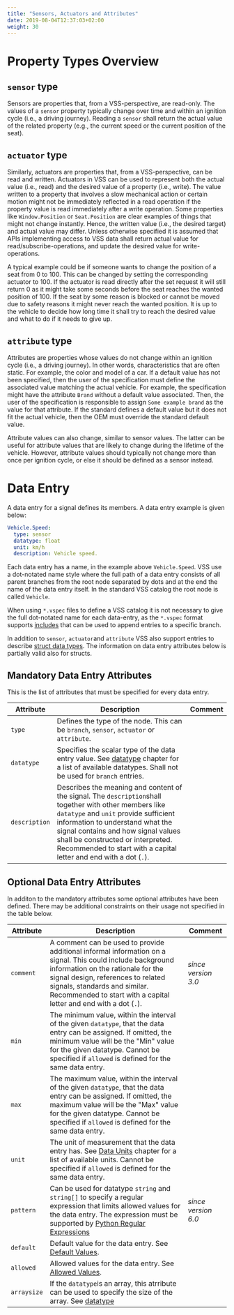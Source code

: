 ```yaml
---
title: "Sensors, Actuators and Attributes"
date: 2019-08-04T12:37:03+02:00
weight: 30
---
```


# Property Types Overview

## `sensor` type
Sensors are properties that, from a VSS-perspective, are read-only.
The values of a `sensor` property typically change over time and within an ignition cycle (i.e., a driving journey).
Reading a `sensor` shall return the actual value of the related property (e.g., the current speed or the current position of the seat).

## `actuator` type
Similarly, actuators are properties that, from a VSS-perspective, can be read and written.
Actuators in VSS can be used to represent both the actual value (i.e., read) and the desired value of a property (i.e., write).
The value written to a property that involves a slow mechanical action or certain motion might not be immediately reflected in a read operation if the property value is read immediately after a write operation.
Some properties like `Window.Position` or `Seat.Position` are clear examples of things that might not change instantly.
Hence, the written value (i.e., the desired target) and actual value may differ.
Unless otherwise specified it is assumed that APIs implementing access to VSS data shall return actual value for read/subscribe-operations,
and update the desired value for write-operations.

A typical example could be if someone wants to change the position of a seat from 0 to 100. This can be changed by setting the corresponding actuator to 100.
If the actuator is read directly after the set request it will still return 0 as it might take some seconds before the seat reaches the wanted position of 100.
If the seat by some reason is blocked or cannot be moved due to safety reasons it might never reach the wanted position.
It is up to the vehicle to decide how long time it shall try to reach the desired value and what to do if it needs to give up.

## `attribute` type
Attributes are properties whose values do not change within an ignition cycle (i.e., a driving journey).
In other words, characteristics that are often static.
For example, the color and model of a car.
If a default value has not been specified, then the user of the specification must define the associated value matching the actual vehicle.
For example, the specification might have the attribute `Brand` without a default value associated.
Then, the user of the specification is responsible to assign `Some example brand` as the value for that attribute.
If the standard defines a default value but it does not fit the actual vehicle,
then the OEM must override the standard default value.

Attribute values can also change, similar to sensor values.
The latter can be useful for attribute values that are likely to change during the lifetime of the vehicle.
However, attribute values should typically not change more than once per ignition cycle,
or else it should be defined as a sensor instead.

# Data Entry

A data entry for a signal defines its members. A data
entry example is given below:

```yaml
Vehicle.Speed:
  type: sensor
  datatype: float
  unit: km/h
  description: Vehicle speed.
```

Each data entry has a name, in the example above `Vehicle.Speed`.
VSS use a dot-notated name style where the full path of a data entry consists of all parent branches from the root node separated by dots and at the end the name of the data entry itself. In the standard VSS catalog the root node is called `Vehicle`.

When using `*.vspec` files to define a VSS catalog it is not necessary to give the full dot-notated name for each data-entry, as the
`*.vspec` format supports [includes](../includes/) that can be used to append entries to a specific branch.

In addition to `sensor`, `actuator`and `attribute` VSS also support entries to describe [struct data types](/vehicle_signal_specification/rule_set/data_entry/data_types_struct/). The information on data entry attributes below is partially valid also for structs.

## Mandatory Data Entry Attributes

This is the list of attributes that must be specified for every data entry.

Attribute    | Description                 | Comment
-------------|-----------------------------|--------
`type`       | Defines the type of the node. This can be `branch`, `sensor`, `actuator` or `attribute`.
`datatype`   | Specifies the scalar type of the data entry value.  See [datatype](/vehicle_signal_specification/rule_set/data_entry/data_types/) chapter for a list of available datatypes. Shall not be used for `branch` entries.|
`description`| Describes the meaning and content of the signal. The `description`shall together with other members like `datatype` and `unit` provide sufficient information to understand what the signal contains and how signal values shall be constructed or interpreted. Recommended to start with a capital letter and end with a dot (`.`).

## Optional Data Entry Attributes

In additon to the mandatory attributes some optional attributes have been defined.
There may be additional constraints on their usage not specified in the table below.

Attribute    | Description                 | Comment
-------------|-----------------------------|--------
`comment`    | A comment can be used to provide additional informal information on a signal. This could include background information on the rationale for the signal design, references to related signals, standards and similar. Recommended to start with a capital letter and end with a dot (`.`). | *since version 3.0*
`min`        | The minimum value, within the interval of the given `datatype`, that the data entry can be assigned. If omitted, the minimum value will be the "Min" value for the given datatype. Cannot be specified if `allowed` is defined for the same data entry.
`max` | The maximum value, within the interval of the given `datatype`, that the data entry can be assigned. If omitted, the maximum value will be the "Max" value for the given datatype. Cannot be specified if `allowed` is defined for the same data entry.
`unit` | The unit of measurement that the data entry has. See [Data Units](/vehicle_signal_specification/rule_set/data_entry/data_units/) chapter for a list of available units. Cannot be specified if `allowed` is defined for the same data entry.
`pattern` | Can be used for datatype `string` and `string[]`  to specify a regular expression that limits allowed values for the data entry. The expression must be supported by [Python Regular Expressions](https://docs.python.org/3/howto/regex.html) | *since version 6.0*
`default` | Default value for the data entry. See [Default Values](/vehicle_signal_specification/rule_set/data_entry/default/).
`allowed`| Allowed values for the data entry. See [Allowed Values](/vehicle_signal_specification/rule_set/data_entry/allowed/).
`arraysize`| If the `datatype`is an array, this atrribute can be used to specify the size of the array. See [datatype](/vehicle_signal_specification/rule_set/data_entry/data_types/)
